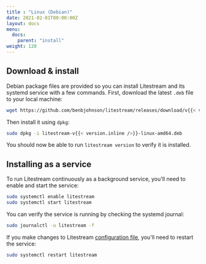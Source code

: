 ```yaml
---
title : "Linux (Debian)"
date: 2021-02-01T00:00:00Z
layout: docs
menu:
  docs:
    parent: "install"
weight: 120
---
```


## Download & install

Debian package files are provided so you can install Litestream and its systemd
service with a few commands. First, download the latest `.deb` file to your
local machine:

```sh
wget https://github.com/benbjohnson/litestream/releases/download/v{{< version.inline >}}{{ .Site.Param "litestreamVersion" }}{{< /version.inline >}}/litestream-v{{< version.inline />}}-linux-amd64.deb
```

Then install it using `dpkg`:

```sh
sudo dpkg -i litestream-v{{< version.inline />}}-linux-amd64.deb
```

You should now be able to run `litestream version` to verify it is installed.


## Installing as a service

To run Litestream continuously as a background service, you'll need to enable
and start the service:

```sh
sudo systemctl enable litestream
sudo systemctl start litestream
```

You can verify the service is running by checking the systemd journal:

```sh
sudo journalctl -u litestream -f
```

If you make changes to Litestream [configuration file](/reference/config),
you'll need to restart the service:

```sh
sudo systemctl restart litestream
```

